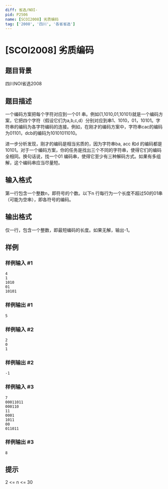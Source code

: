 ```yaml
---
diff: 省选/NOI-
pid: P2506
name: [SCOI2008] 劣质编码
tag: ['2008', '四川', '各省省选']
---
```

# [SCOI2008] 劣质编码
## 题目背景

四川NOI省选2008

## 题目描述

一个编码方案把每个字符对应到一个01 串。例如{1,1010,01,10101}就是一个编码方案，它把四个字符（假设它们为a,b,c,d）分别对应到串1、1010，01，10101。字符串的编码为各字符编码的连接。例如，在刚才的编码方案中，字符串cac的编码为01101，dcb的编码为10101011010。

进一步分析发现，刚才的编码是相当劣质的，因为字符串ba, acc 和d 的编码都是10101。对于一个编码方案，你的任务是找出三个不同的字符串，使得它们的编码全相同。换句话说，找一个01 编码串，使得它至少有三种解码方式。如果有多组解，这个编码串应当尽量短。

## 输入格式

第一行包含一个整数n，即符号的个数。以下n 行每行为一个长度不超过50的01串（可能为空串），即各符号的编码。

## 输出格式

仅一行，包含一个整数，即最短编码的长度。如果无解，输出-1。

## 样例

### 样例输入 #1
```
4
1
1010
01
10101
```
### 样例输出 #1
```
5
```
### 样例输入 #2
```
2
0
1
```
### 样例输出 #2
```
-1
```
### 样例输入 #3
```
7
00011011
000110
11
0001
1011
00
011011
```
### 样例输出 #3
```
8
```
## 提示

2 <= n <= 30

